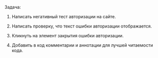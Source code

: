 Задача:

1. Написать негативный тест авторизации на сайте.

2. Написать проверку, что текст ошибки авторизации отображается.

3. Кликнуть на элемент закрытия ошибки авторизации.

4. Добавить в код комментарии и аннотации для лучшей читаемости кода.
